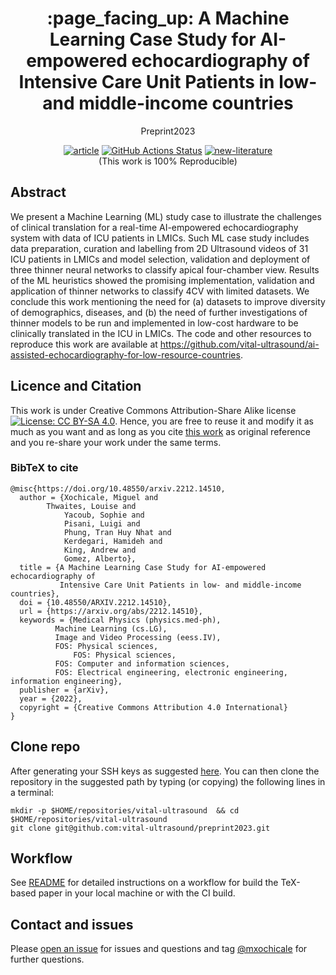 <h1 align="center">:page_facing_up: A Machine Learning Case Study for AI-empowered echocardiography of Intensive Care Unit Patients in low- and middle-income countries </h1>
<div align="center">

Preprint2023

[![article](https://img.shields.io/badge/article-arXiv-orange.svg)](https://arxiv.org/abs/2212.14510) 
[![GitHub Actions Status](https://github.com/vital-ultrasound/2022-echocardiography-proceedings/workflows/CI-LaTeX/badge.svg)](https://github.com/vital-ultrasound/2022-echocardiography-proceedings/actions) 
[![new-literature](https://img.shields.io/badge/abstract-CIPDF-blue.svg)](https://github.com/vital-ultrasound/preprint2023/blob/pdfs/preprint2023.pdf)  
(This work is 100% Reproducible)   
</div>

## Abstract
We present a Machine Learning (ML) study case to illustrate the challenges of clinical translation for a real-time AI-empowered echocardiography system with data of ICU patients in LMICs.
Such ML case study includes data preparation, curation and labelling from 2D Ultrasound videos of 31 ICU patients in LMICs and model selection, validation and deployment of three thinner neural networks to classify apical four-chamber view.
Results of the ML heuristics showed the promising implementation, validation and application of thinner networks to classify 4CV with limited datasets.
We conclude this work mentioning the need for (a) datasets to improve diversity of demographics, diseases, and (b) the need of further investigations of thinner models to be run and implemented in low-cost hardware to be clinically translated in the ICU in LMICs.
The code and other resources to reproduce this work are available at https://github.com/vital-ultrasound/ai-assisted-echocardiography-for-low-resource-countries.

## Licence and Citation 
This work is under Creative Commons Attribution-Share Alike license [![License: CC BY-SA 4.0](https://licensebuttons.net/l/by-sa/4.0/80x15.png)](https://creativecommons.org/licenses/by-sa/4.0/). 
Hence, you are free to reuse it and modify it as much as you want and as long as you cite [this work](https://github.com/budai4medtech/miua2022) as original reference and you re-share your work under the same terms.


### BibTeX to cite
```
@misc{https://doi.org/10.48550/arxiv.2212.14510,
  author = {Xochicale, Miguel and 
	    Thwaites, Louise and 
            Yacoub, Sophie and 
            Pisani, Luigi and 
            Phung, Tran Huy Nhat and 
            Kerdegari, Hamideh and 
            King, Andrew and 
            Gomez, Alberto}, 
  title = {A Machine Learning Case Study for AI-empowered echocardiography of 
           Intensive Care Unit Patients in low- and middle-income countries},
  doi = {10.48550/ARXIV.2212.14510},
  url = {https://arxiv.org/abs/2212.14510},
  keywords = {Medical Physics (physics.med-ph), 
	      Machine Learning (cs.LG), 
	      Image and Video Processing (eess.IV), 
	      FOS: Physical sciences, 
              FOS: Physical sciences, 
	      FOS: Computer and information sciences, 
	      FOS: Electrical engineering, electronic engineering, information engineering},
  publisher = {arXiv},
  year = {2022},
  copyright = {Creative Commons Attribution 4.0 International}
}
```


## Clone repo
After generating your SSH keys as suggested [here](https://docs.github.com/en/github/authenticating-to-github/generating-a-new-ssh-key-and-adding-it-to-the-ssh-agent).
You can then clone the repository in the suggested path by typing (or copying) the following lines in a terminal:
```
mkdir -p $HOME/repositories/vital-ultrasound  && cd $HOME/repositories/vital-ultrasound
git clone git@github.com:vital-ultrasound/preprint2023.git

```

## Workflow 
See [README](abstract/workflow-paper/README.md) for detailed instructions on a workflow for build the TeX-based paper in your local machine or with the CI build.

## Contact and issues
Please [open an issue](https://github.com/vital-ultrasound/ml4h/issues) for issues and questions and tag [@mxochicale](https://github.com/mxochicale) for further questions.
